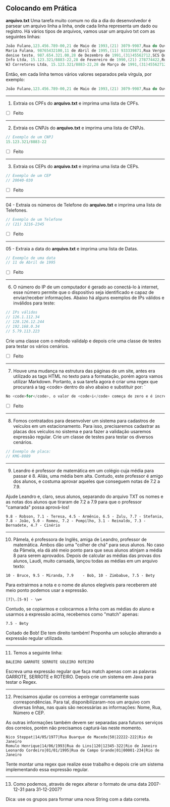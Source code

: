 ## Colocando em Prática

**arquivo.txt** Uma tarefa muito comum no dia a dia do desenvolvedor é parsear um arquivo linha a linha, onde cada linha representa um dado ou registro. Há vários tipos de arquivos, vamos usar um arquivo txt com as seguintes linhas:

```java
João Fulano,123.456.789-00,21 de Maio de 1993,(21) 3079-9987,Rua do Ouvidor,50,20040-030,Rio de Janeiro
Maria Fulana, 98765432100,11 de Abril de 1995,(11) 933339871,Rua Vergueiro,3185,04101-300,São Paulo
denise teste, 987.654.321.00,28 de Dezembro de 1991,(31)45562712,SCS Qd. 8 Bl. B-50,11,70333-900,Rio Grande
Info Ltda, 15.123.321/8883-22,28 de Fevereiro de 1990,(21) 278774422,Rua do Ouvidor,55,20040-035,Rio de Janeiro
WJ Corretores Ltda, 15.123.321/8883-22,28 de Março de 1991,(31)45562712,Rua do Ouvidor,58,20040-038,Rio de Janeiro
```

Então, em cada linha temos vários valores separados pela vírgula, por exemplo:

```java
João Fulano,123.456.789-00,21 de Maio de 1993,(21) 3079-9987,Rua do Ouvidor,50,20040-030,Rio de Janeiro
```

---
01. Extraia os CPFs do **arquivo.txt** e imprima uma lista de CPFs. 

- [ ] Feito

---
02. Extraia os CNPJs do **arquivo.txt** e imprima uma lista de CNPJs.

```java
// Exemplo de um CNPJ
15.123.321/8883-22
```

- [ ] Feito

---
03. Extraia os CEPs do **arquivo.txt** e imprima uma lista de CEPs.

```java
// Exemplo de um CEP
// 20040-030
```

- [ ] Feito

---
04 - Extraia os números de Telefone do **arquivo.txt** e imprima uma lista de Telefones.

```java
// Exemplo de um Telefone
// (21) 3216-2345
```
- [ ] Feito

---
05 - Extraia a data do **arquivo.txt** e imprima uma lista de Datas.

```java
// Exemplo de uma data
// 11 de Abril de 1995
```
- [ ] Feito

---
06. O número do IP de um computador é gerado ao conectá-lo à internet, esse número permite que o dispositivo seja identificado e capaz de enviar/receber informações. Abaixo há alguns exemplos de IPs válidos e inválidos para teste:

```java
// IPs válidos
// 126.1.112.34
// 128.126.12.244
// 192.168.0.34
// 5.79.113.223
```

Crie uma classe com o método validaIp e depois crie uma classe de testes para testar os vários cenários.
- [ ] Feito

---
07. Houve uma mudança na estrutura das páginas de um site, antes era utilizado as tags HTML no texto para a formatação, porém agora vamos utilizar Markdown. Portanto, a sua tarefa agora é criar uma regex que procurará a tag \<code> dentro do alvo abaixo e substituir por: `

```java
No <code>for</code>, o valor de <code>i</code> começa de zero e é incrementado a cada volta enquanto <code>i < 10</code>, portando o bloco de código do for é executado 10 vezes.
```
- [ ] Feito

---
08. Fomos contratados para desenvolver um sistema para cadastros de veículos em um estacionamento. Para isso, precisaremos cadastrar as placas dos veículos no sistema e para fazer a validação usaremos expressão regular. Crie um classe de testes para testar os diversos cenários.

```java
// Exemplo de placa:
// KMG-8089
```

---
09. Leandro é professor de matemática em um colégio cuja média para passar é 8. Aliás, uma média bem alta. Contudo, este professor é amigo dos alunos, e costuma aprovar aqueles que conseguem notas de 7.2 a 7.9.

Ajude Leandro e, claro, seus alunos, separando do arquivo TXT os nomes e as notas dos alunos que tiraram de 7.2 a 7.9 para que o professor "camarada" possa aprová-los!

```
9.8 - Robson, 7.1 - Teresa, 4.5 - Armênio, 6.5 - Zulu, 7.7 - Stefania, 7.8 - João, 5.0 - Romeu, 7.2 - Pompilho, 3.1 - Reinaldo, 7.3 - Bernadete, 4.7 - Cinério 
```

---
10. Pâmela, é professora de Inglês, amiga de Leandro, professor de matemática. Ambos dão uma "colher de chá" para seus alunos. No caso da Pâmela, ela dá até meio ponto para que seus alunos atinjam a média 8 para serem aprovados. Depois de calcular as médias das provas dos alunos, Laudi, muito cansada, lançou todas as médias em um arquivo texto:

```
10 - Bruce, 9.5 - Miranda, 7.9    - Bob, 10 - Zimbabue, 7.5 - Bety
```

Para extrairmos a nota e o nome de alunos elegíveis para receberem até meio ponto podemos usar a expressão.

```
[7]\.[5-9] - \w+
```

Contudo, se copiarmos e colocarmos a linha com as médias do aluno e usarmos a expressão acima, recebemos como "match" apenas:

```
7.5 - Bety
```

Coitado de Bob! Ele tem direito também! Proponha um solução alterando a expressão regular utilizada.


---
11. Temos a seguinte linha:

```
BALEIRO GARROTE SERROTE GOLEIRO ROTEIRO
```

Escreva uma expressão regular que faça match apenas com as palavras GARROTE, SERROTE e ROTEIRO. Depois crie um sistema em Java para testar o Regex.

---
12. Precisamos ajudar os correios a entregar corretamente suas correspondências. Para tal, disponibilizaram-nos um arquivo com diversas linhas, nas quais são necessárias as informações: Nome, Rua, Número e CEP.

As outras informações também devem ser separadas para futuros serviços dos correios, porém não precisamos capturá-las neste momento.

```
Nico Steppat|14/05/1977|Rua Buarque de Macedo|50|22222-222|Rio de Janeiro
Romulo Henrique|14/06/1993|Rua do Lins|120|12345-322|Rio de Janeiro
Leonardo Cordeiro|01/01/1995|Rua de Campo Grande|01|00001-234|Rio de Janeiro
```

Tente montar uma regex que realize esse trabalho e depois crie um sistema implementando essa expressão regular.

---
13. Como podemos, através de regex alterar o formato de uma data 2007-12-31 para 31-12-2007?

Dica: use os grupos para formar uma nova String com a data correta.
